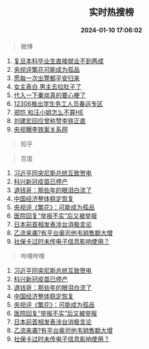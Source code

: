 <div align="center"><h2>实时热搜榜</h2><h4>2024-01-10 17:06:02</h4></div>

> 微博  

1. [复旦本科毕业生直接就业不到两成](https://s.weibo.com/weibo?q=%23%E5%A4%8D%E6%97%A6%E6%9C%AC%E7%A7%91%E6%AF%95%E4%B8%9A%E7%94%9F%E7%9B%B4%E6%8E%A5%E5%B0%B1%E4%B8%9A%E4%B8%8D%E5%88%B0%E4%B8%A4%E6%88%90%23&t=31&band_rank=1&Refer=top)<br />
2. [央视评繁花可能成为孤品](https://s.weibo.com/weibo?q=%23%E5%A4%AE%E8%A7%86%E8%AF%84%E7%B9%81%E8%8A%B1%E5%8F%AF%E8%83%BD%E6%88%90%E4%B8%BA%E5%AD%A4%E5%93%81%23&t=31&band_rank=2&Refer=top)<br />
3. [愿每一次出警都平安归来](https://s.weibo.com/weibo?q=%23%E6%84%BF%E6%AF%8F%E4%B8%80%E6%AC%A1%E5%87%BA%E8%AD%A6%E9%83%BD%E5%B9%B3%E5%AE%89%E5%BD%92%E6%9D%A5%23&t=31&band_rank=3&Refer=top)<br />
4. [女主表白 男主去拉肚子了](https://s.weibo.com/weibo?q=%E5%A5%B3%E4%B8%BB%E8%A1%A8%E7%99%BD%20%E7%94%B7%E4%B8%BB%E5%8E%BB%E6%8B%89%E8%82%9A%E5%AD%90%E4%BA%86&t=31&band_rank=4&Refer=top)<br />
5. [代入一下秦岚真的要心梗了](https://s.weibo.com/weibo?q=%E4%BB%A3%E5%85%A5%E4%B8%80%E4%B8%8B%E7%A7%A6%E5%B2%9A%E7%9C%9F%E7%9A%84%E8%A6%81%E5%BF%83%E6%A2%97%E4%BA%86&t=31&band_rank=5&Refer=top)<br />
6. [12306推出学生务工人员春运专区](https://s.weibo.com/weibo?q=%2312306%E6%8E%A8%E5%87%BA%E5%AD%A6%E7%94%9F%E5%8A%A1%E5%B7%A5%E4%BA%BA%E5%91%98%E6%98%A5%E8%BF%90%E4%B8%93%E5%8C%BA%23&t=31&band_rank=6&Refer=top)<br />
7. [郑恺 和汪小姐怎么不算HE](https://s.weibo.com/weibo?q=%E9%83%91%E6%81%BA%20%E5%92%8C%E6%B1%AA%E5%B0%8F%E5%A7%90%E6%80%8E%E4%B9%88%E4%B8%8D%E7%AE%97HE&t=31&band_rank=7&Refer=top)<br />
8. [刘建宏回应曾称赞李铁正直](https://s.weibo.com/weibo?q=%23%E5%88%98%E5%BB%BA%E5%AE%8F%E5%9B%9E%E5%BA%94%E6%9B%BE%E7%A7%B0%E8%B5%9E%E6%9D%8E%E9%93%81%E6%AD%A3%E7%9B%B4%23&t=31&band_rank=8&Refer=top)<br />
9. [央视曝李铁案关系网](https://s.weibo.com/weibo?q=%23%E5%A4%AE%E8%A7%86%E6%9B%9D%E6%9D%8E%E9%93%81%E6%A1%88%E5%85%B3%E7%B3%BB%E7%BD%91%23&t=31&band_rank=9&Refer=top)<br />

> 知乎  


> 百度  

1. [习近平同突尼斯总统互致贺电](https://www.baidu.com/s?wd=%E4%B9%A0%E8%BF%91%E5%B9%B3%E5%90%8C%E7%AA%81%E5%B0%BC%E6%96%AF%E6%80%BB%E7%BB%9F%E4%BA%92%E8%87%B4%E8%B4%BA%E7%94%B5&sa=fyb_news&rsv_dl=fyb_news)<br />
2. [科兴新冠疫苗已停产](https://www.baidu.com/s?wd=%E7%A7%91%E5%85%B4%E6%96%B0%E5%86%A0%E7%96%AB%E8%8B%97%E5%B7%B2%E5%81%9C%E4%BA%A7&sa=fyb_news&rsv_dl=fyb_news)<br />
3. [退钱哥：那些年的眼泪白流了](https://www.baidu.com/s?wd=%E9%80%80%E9%92%B1%E5%93%A5%EF%BC%9A%E9%82%A3%E4%BA%9B%E5%B9%B4%E7%9A%84%E7%9C%BC%E6%B3%AA%E7%99%BD%E6%B5%81%E4%BA%86&sa=fyb_news&rsv_dl=fyb_news)<br />
4. [中国经济整体稳定恢复](https://www.baidu.com/s?wd=%E4%B8%AD%E5%9B%BD%E7%BB%8F%E6%B5%8E%E6%95%B4%E4%BD%93%E7%A8%B3%E5%AE%9A%E6%81%A2%E5%A4%8D&sa=fyb_news&rsv_dl=fyb_news)<br />
5. [央视评《繁花》：可能成为孤品](https://www.baidu.com/s?wd=%E5%A4%AE%E8%A7%86%E8%AF%84%E3%80%8A%E7%B9%81%E8%8A%B1%E3%80%8B%EF%BC%9A%E5%8F%AF%E8%83%BD%E6%88%90%E4%B8%BA%E5%AD%A4%E5%93%81&sa=fyb_news&rsv_dl=fyb_news)<br />
6. [医院回复“举报不实”后又被举报](https://www.baidu.com/s?wd=%E5%8C%BB%E9%99%A2%E5%9B%9E%E5%A4%8D%E2%80%9C%E4%B8%BE%E6%8A%A5%E4%B8%8D%E5%AE%9E%E2%80%9D%E5%90%8E%E5%8F%88%E8%A2%AB%E4%B8%BE%E6%8A%A5&sa=fyb_news&rsv_dl=fyb_news)<br />
7. [日本前首相发表涉台消极言论](https://www.baidu.com/s?wd=%E6%97%A5%E6%9C%AC%E5%89%8D%E9%A6%96%E7%9B%B8%E5%8F%91%E8%A1%A8%E6%B6%89%E5%8F%B0%E6%B6%88%E6%9E%81%E8%A8%80%E8%AE%BA&sa=fyb_news&rsv_dl=fyb_news)<br />
8. [乙流来袭?有平台奥司他韦销售额大增](https://www.baidu.com/s?wd=%E4%B9%99%E6%B5%81%E6%9D%A5%E8%A2%AD%3F%E6%9C%89%E5%B9%B3%E5%8F%B0%E5%A5%A5%E5%8F%B8%E4%BB%96%E9%9F%A6%E9%94%80%E5%94%AE%E9%A2%9D%E5%A4%A7%E5%A2%9E&sa=fyb_news&rsv_dl=fyb_news)<br />
9. [社保卡过时未传电子信息影响使用？](https://www.baidu.com/s?wd=%E7%A4%BE%E4%BF%9D%E5%8D%A1%E8%BF%87%E6%97%B6%E6%9C%AA%E4%BC%A0%E7%94%B5%E5%AD%90%E4%BF%A1%E6%81%AF%E5%BD%B1%E5%93%8D%E4%BD%BF%E7%94%A8%EF%BC%9F&sa=fyb_news&rsv_dl=fyb_news)<br />

> 哔哩哔哩  

1. [习近平同突尼斯总统互致贺电](https://www.baidu.com/s?wd=%E4%B9%A0%E8%BF%91%E5%B9%B3%E5%90%8C%E7%AA%81%E5%B0%BC%E6%96%AF%E6%80%BB%E7%BB%9F%E4%BA%92%E8%87%B4%E8%B4%BA%E7%94%B5&sa=fyb_news&rsv_dl=fyb_news)<br />
2. [科兴新冠疫苗已停产](https://www.baidu.com/s?wd=%E7%A7%91%E5%85%B4%E6%96%B0%E5%86%A0%E7%96%AB%E8%8B%97%E5%B7%B2%E5%81%9C%E4%BA%A7&sa=fyb_news&rsv_dl=fyb_news)<br />
3. [退钱哥：那些年的眼泪白流了](https://www.baidu.com/s?wd=%E9%80%80%E9%92%B1%E5%93%A5%EF%BC%9A%E9%82%A3%E4%BA%9B%E5%B9%B4%E7%9A%84%E7%9C%BC%E6%B3%AA%E7%99%BD%E6%B5%81%E4%BA%86&sa=fyb_news&rsv_dl=fyb_news)<br />
4. [中国经济整体稳定恢复](https://www.baidu.com/s?wd=%E4%B8%AD%E5%9B%BD%E7%BB%8F%E6%B5%8E%E6%95%B4%E4%BD%93%E7%A8%B3%E5%AE%9A%E6%81%A2%E5%A4%8D&sa=fyb_news&rsv_dl=fyb_news)<br />
5. [央视评《繁花》：可能成为孤品](https://www.baidu.com/s?wd=%E5%A4%AE%E8%A7%86%E8%AF%84%E3%80%8A%E7%B9%81%E8%8A%B1%E3%80%8B%EF%BC%9A%E5%8F%AF%E8%83%BD%E6%88%90%E4%B8%BA%E5%AD%A4%E5%93%81&sa=fyb_news&rsv_dl=fyb_news)<br />
6. [医院回复“举报不实”后又被举报](https://www.baidu.com/s?wd=%E5%8C%BB%E9%99%A2%E5%9B%9E%E5%A4%8D%E2%80%9C%E4%B8%BE%E6%8A%A5%E4%B8%8D%E5%AE%9E%E2%80%9D%E5%90%8E%E5%8F%88%E8%A2%AB%E4%B8%BE%E6%8A%A5&sa=fyb_news&rsv_dl=fyb_news)<br />
7. [日本前首相发表涉台消极言论](https://www.baidu.com/s?wd=%E6%97%A5%E6%9C%AC%E5%89%8D%E9%A6%96%E7%9B%B8%E5%8F%91%E8%A1%A8%E6%B6%89%E5%8F%B0%E6%B6%88%E6%9E%81%E8%A8%80%E8%AE%BA&sa=fyb_news&rsv_dl=fyb_news)<br />
8. [乙流来袭?有平台奥司他韦销售额大增](https://www.baidu.com/s?wd=%E4%B9%99%E6%B5%81%E6%9D%A5%E8%A2%AD%3F%E6%9C%89%E5%B9%B3%E5%8F%B0%E5%A5%A5%E5%8F%B8%E4%BB%96%E9%9F%A6%E9%94%80%E5%94%AE%E9%A2%9D%E5%A4%A7%E5%A2%9E&sa=fyb_news&rsv_dl=fyb_news)<br />
9. [社保卡过时未传电子信息影响使用？](https://www.baidu.com/s?wd=%E7%A4%BE%E4%BF%9D%E5%8D%A1%E8%BF%87%E6%97%B6%E6%9C%AA%E4%BC%A0%E7%94%B5%E5%AD%90%E4%BF%A1%E6%81%AF%E5%BD%B1%E5%93%8D%E4%BD%BF%E7%94%A8%EF%BC%9F&sa=fyb_news&rsv_dl=fyb_news)<br />
